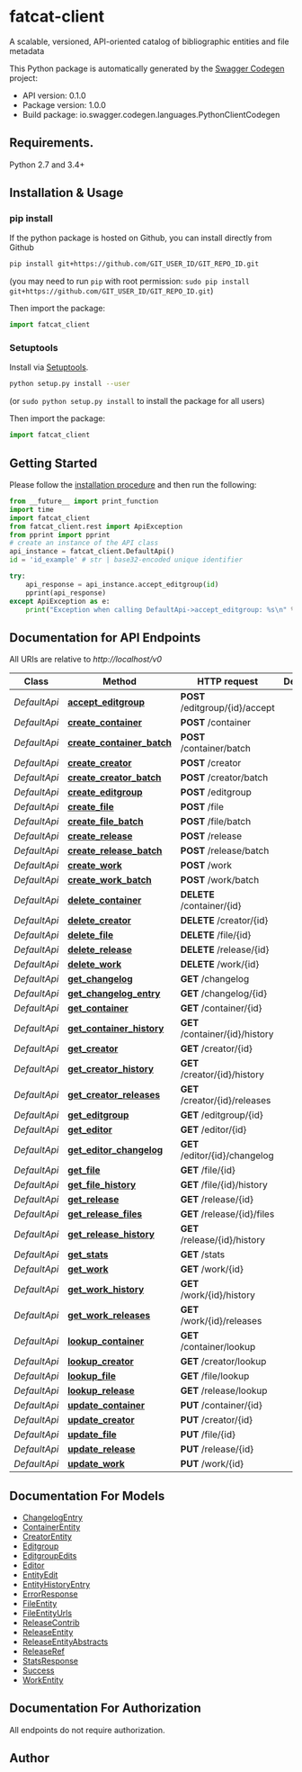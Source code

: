 # fatcat-client
A scalable, versioned, API-oriented catalog of bibliographic entities and file metadata

This Python package is automatically generated by the [Swagger Codegen](https://github.com/swagger-api/swagger-codegen) project:

- API version: 0.1.0
- Package version: 1.0.0
- Build package: io.swagger.codegen.languages.PythonClientCodegen

## Requirements.

Python 2.7 and 3.4+

## Installation & Usage
### pip install

If the python package is hosted on Github, you can install directly from Github

```sh
pip install git+https://github.com/GIT_USER_ID/GIT_REPO_ID.git
```
(you may need to run `pip` with root permission: `sudo pip install git+https://github.com/GIT_USER_ID/GIT_REPO_ID.git`)

Then import the package:
```python
import fatcat_client 
```

### Setuptools

Install via [Setuptools](http://pypi.python.org/pypi/setuptools).

```sh
python setup.py install --user
```
(or `sudo python setup.py install` to install the package for all users)

Then import the package:
```python
import fatcat_client
```

## Getting Started

Please follow the [installation procedure](#installation--usage) and then run the following:

```python
from __future__ import print_function
import time
import fatcat_client
from fatcat_client.rest import ApiException
from pprint import pprint
# create an instance of the API class
api_instance = fatcat_client.DefaultApi()
id = 'id_example' # str | base32-encoded unique identifier

try:
    api_response = api_instance.accept_editgroup(id)
    pprint(api_response)
except ApiException as e:
    print("Exception when calling DefaultApi->accept_editgroup: %s\n" % e)

```

## Documentation for API Endpoints

All URIs are relative to *http://localhost/v0*

Class | Method | HTTP request | Description
------------ | ------------- | ------------- | -------------
*DefaultApi* | [**accept_editgroup**](docs/DefaultApi.md#accept_editgroup) | **POST** /editgroup/{id}/accept | 
*DefaultApi* | [**create_container**](docs/DefaultApi.md#create_container) | **POST** /container | 
*DefaultApi* | [**create_container_batch**](docs/DefaultApi.md#create_container_batch) | **POST** /container/batch | 
*DefaultApi* | [**create_creator**](docs/DefaultApi.md#create_creator) | **POST** /creator | 
*DefaultApi* | [**create_creator_batch**](docs/DefaultApi.md#create_creator_batch) | **POST** /creator/batch | 
*DefaultApi* | [**create_editgroup**](docs/DefaultApi.md#create_editgroup) | **POST** /editgroup | 
*DefaultApi* | [**create_file**](docs/DefaultApi.md#create_file) | **POST** /file | 
*DefaultApi* | [**create_file_batch**](docs/DefaultApi.md#create_file_batch) | **POST** /file/batch | 
*DefaultApi* | [**create_release**](docs/DefaultApi.md#create_release) | **POST** /release | 
*DefaultApi* | [**create_release_batch**](docs/DefaultApi.md#create_release_batch) | **POST** /release/batch | 
*DefaultApi* | [**create_work**](docs/DefaultApi.md#create_work) | **POST** /work | 
*DefaultApi* | [**create_work_batch**](docs/DefaultApi.md#create_work_batch) | **POST** /work/batch | 
*DefaultApi* | [**delete_container**](docs/DefaultApi.md#delete_container) | **DELETE** /container/{id} | 
*DefaultApi* | [**delete_creator**](docs/DefaultApi.md#delete_creator) | **DELETE** /creator/{id} | 
*DefaultApi* | [**delete_file**](docs/DefaultApi.md#delete_file) | **DELETE** /file/{id} | 
*DefaultApi* | [**delete_release**](docs/DefaultApi.md#delete_release) | **DELETE** /release/{id} | 
*DefaultApi* | [**delete_work**](docs/DefaultApi.md#delete_work) | **DELETE** /work/{id} | 
*DefaultApi* | [**get_changelog**](docs/DefaultApi.md#get_changelog) | **GET** /changelog | 
*DefaultApi* | [**get_changelog_entry**](docs/DefaultApi.md#get_changelog_entry) | **GET** /changelog/{id} | 
*DefaultApi* | [**get_container**](docs/DefaultApi.md#get_container) | **GET** /container/{id} | 
*DefaultApi* | [**get_container_history**](docs/DefaultApi.md#get_container_history) | **GET** /container/{id}/history | 
*DefaultApi* | [**get_creator**](docs/DefaultApi.md#get_creator) | **GET** /creator/{id} | 
*DefaultApi* | [**get_creator_history**](docs/DefaultApi.md#get_creator_history) | **GET** /creator/{id}/history | 
*DefaultApi* | [**get_creator_releases**](docs/DefaultApi.md#get_creator_releases) | **GET** /creator/{id}/releases | 
*DefaultApi* | [**get_editgroup**](docs/DefaultApi.md#get_editgroup) | **GET** /editgroup/{id} | 
*DefaultApi* | [**get_editor**](docs/DefaultApi.md#get_editor) | **GET** /editor/{id} | 
*DefaultApi* | [**get_editor_changelog**](docs/DefaultApi.md#get_editor_changelog) | **GET** /editor/{id}/changelog | 
*DefaultApi* | [**get_file**](docs/DefaultApi.md#get_file) | **GET** /file/{id} | 
*DefaultApi* | [**get_file_history**](docs/DefaultApi.md#get_file_history) | **GET** /file/{id}/history | 
*DefaultApi* | [**get_release**](docs/DefaultApi.md#get_release) | **GET** /release/{id} | 
*DefaultApi* | [**get_release_files**](docs/DefaultApi.md#get_release_files) | **GET** /release/{id}/files | 
*DefaultApi* | [**get_release_history**](docs/DefaultApi.md#get_release_history) | **GET** /release/{id}/history | 
*DefaultApi* | [**get_stats**](docs/DefaultApi.md#get_stats) | **GET** /stats | 
*DefaultApi* | [**get_work**](docs/DefaultApi.md#get_work) | **GET** /work/{id} | 
*DefaultApi* | [**get_work_history**](docs/DefaultApi.md#get_work_history) | **GET** /work/{id}/history | 
*DefaultApi* | [**get_work_releases**](docs/DefaultApi.md#get_work_releases) | **GET** /work/{id}/releases | 
*DefaultApi* | [**lookup_container**](docs/DefaultApi.md#lookup_container) | **GET** /container/lookup | 
*DefaultApi* | [**lookup_creator**](docs/DefaultApi.md#lookup_creator) | **GET** /creator/lookup | 
*DefaultApi* | [**lookup_file**](docs/DefaultApi.md#lookup_file) | **GET** /file/lookup | 
*DefaultApi* | [**lookup_release**](docs/DefaultApi.md#lookup_release) | **GET** /release/lookup | 
*DefaultApi* | [**update_container**](docs/DefaultApi.md#update_container) | **PUT** /container/{id} | 
*DefaultApi* | [**update_creator**](docs/DefaultApi.md#update_creator) | **PUT** /creator/{id} | 
*DefaultApi* | [**update_file**](docs/DefaultApi.md#update_file) | **PUT** /file/{id} | 
*DefaultApi* | [**update_release**](docs/DefaultApi.md#update_release) | **PUT** /release/{id} | 
*DefaultApi* | [**update_work**](docs/DefaultApi.md#update_work) | **PUT** /work/{id} | 


## Documentation For Models

 - [ChangelogEntry](docs/ChangelogEntry.md)
 - [ContainerEntity](docs/ContainerEntity.md)
 - [CreatorEntity](docs/CreatorEntity.md)
 - [Editgroup](docs/Editgroup.md)
 - [EditgroupEdits](docs/EditgroupEdits.md)
 - [Editor](docs/Editor.md)
 - [EntityEdit](docs/EntityEdit.md)
 - [EntityHistoryEntry](docs/EntityHistoryEntry.md)
 - [ErrorResponse](docs/ErrorResponse.md)
 - [FileEntity](docs/FileEntity.md)
 - [FileEntityUrls](docs/FileEntityUrls.md)
 - [ReleaseContrib](docs/ReleaseContrib.md)
 - [ReleaseEntity](docs/ReleaseEntity.md)
 - [ReleaseEntityAbstracts](docs/ReleaseEntityAbstracts.md)
 - [ReleaseRef](docs/ReleaseRef.md)
 - [StatsResponse](docs/StatsResponse.md)
 - [Success](docs/Success.md)
 - [WorkEntity](docs/WorkEntity.md)


## Documentation For Authorization

 All endpoints do not require authorization.


## Author



